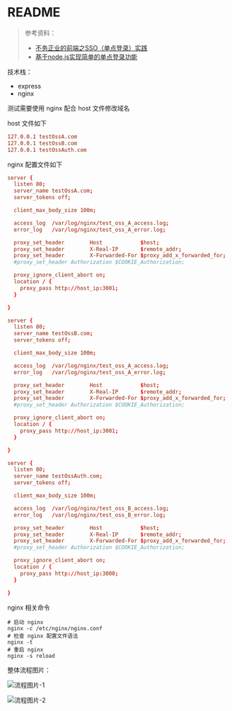 # README

> 参考资料：
>
> - [不务正业的前端之SSO（单点登录）实践](https://juejin.im/post/6844903641506119687)
> - [基于node.js实现简单的单点登录功能](https://blog.csdn.net/u014298440/article/details/80706777?utm_source=blogxgwz8)

技术栈：

- express
- nginx

测试需要使用 nginx 配合 host 文件修改域名

host 文件如下

```ini
127.0.0.1 testOssA.com
127.0.0.1 testOssB.com
127.0.0.1 testOssAuth.com
```

nginx 配置文件如下

```conf
server {
  listen 80;
  server_name testOssA.com;
  server_tokens off;

  client_max_body_size 100m;

  access_log  /var/log/nginx/test_oss_A_access.log;
  error_log   /var/log/nginx/test_oss_A_error.log;

  proxy_set_header        Host            $host;
  proxy_set_header        X-Real-IP       $remote_addr;
  proxy_set_header        X-Forwarded-For $proxy_add_x_forwarded_for;
  #proxy_set_header Authorization $COOKIE_Authorization;

  proxy_ignore_client_abort on;
  location / {
    proxy_pass http://host_ip:3001;
  }

}

server {
  listen 80;
  server_name testOssB.com;
  server_tokens off;

  client_max_body_size 100m;

  access_log  /var/log/nginx/test_oss_A_access.log;
  error_log   /var/log/nginx/test_oss_A_error.log;

  proxy_set_header        Host            $host;
  proxy_set_header        X-Real-IP       $remote_addr;
  proxy_set_header        X-Forwarded-For $proxy_add_x_forwarded_for;
  #proxy_set_header Authorization $COOKIE_Authorization;

  proxy_ignore_client_abort on;
  location / {
    proxy_pass http://host_ip:3001;
  }

}

server {
  listen 80;
  server_name testOssAuth.com;
  server_tokens off;

  client_max_body_size 100m;

  access_log  /var/log/nginx/test_oss_B_access.log;
  error_log   /var/log/nginx/test_oss_B_error.log;

  proxy_set_header        Host            $host;
  proxy_set_header        X-Real-IP       $remote_addr;
  proxy_set_header        X-Forwarded-For $proxy_add_x_forwarded_for;
  #proxy_set_header Authorization $COOKIE_Authorization;

  proxy_ignore_client_abort on;
  location / {
    proxy_pass http://host_ip:3000;
  }

}
```

nginx 相关命令

```shell
# 启动 nginx
nginx -c /etc/nginx/nginx.conf
# 检查 nginx 配置文件语法
nginx -t
# 重启 nginx
nginx -s reload
```

整体流程图片：

![流程图片-1](https://user-gold-cdn.xitu.io/2018/7/20/164b8321d97c203c?imageView2/0/w/1280/h/960/format/webp/ignore-error/1)

![流程图片-2](https://img-blog.csdn.net/20180615153643587?watermark/2/text/aHR0cHM6Ly9ibG9nLmNzZG4ubmV0L3UwMTQyOTg0NDA=/font/5a6L5L2T/fontsize/400/fill/I0JBQkFCMA==/dissolve/70)

